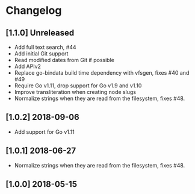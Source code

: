 # Changelog

## [1.1.0] Unreleased

- Add full text search, #44
- Add initial Git support
- Read modified dates from Git if possible
- Add APIv2 
- Replace go-bindata build time dependency with vfsgen, fixes #40 and #49
- Require Go v1.11, drop support for Go v1.9 and v1.10
- Improve transliteration when creating node slugs
- Normalize strings when they are read from the filesystem, fixes #48.

## [1.0.2] 2018-09-06

- Add support for Go v1.11

## [1.0.1] 2018-06-27

- Normalize strings when they are read from the filesystem, fixes #48.

## [1.0.0] 2018-05-15
